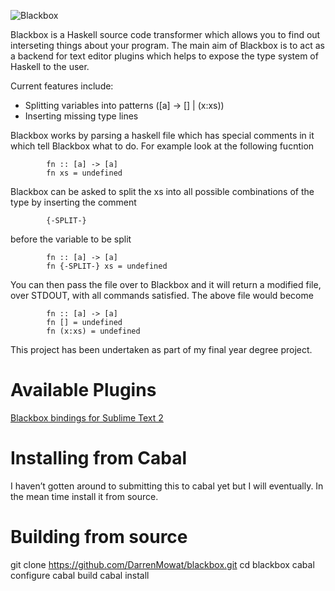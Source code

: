 ![Blackbox](https://raw.github.com/DarrenMowat/blackbox/master/web/Blackbox.png)

Blackbox is a Haskell source code transformer which allows you to find out interseting things about your program. The main aim of Blackbox is to act as a backend for text editor plugins which helps to expose the type system of Haskell to the user.

Current features include: 
* Splitting variables into patterns ([a] -> [] | (x:xs))
* Inserting missing type lines

Blackbox works by parsing a haskell file which has special comments in it which tell Blackbox what to do. For example look at the following fucntion

			fn :: [a] -> [a]
			fn xs = undefined
			
Blackbox can be asked to split the xs into all possible combinations of the type by inserting the comment 

			{-SPLIT-}
			
before the variable to be split

			fn :: [a] -> [a]
			fn {-SPLIT-} xs = undefined
			
You can then pass the file over to Blackbox and it will return a modified file, over STDOUT, with all commands satisfied. The above file would become

			fn :: [a] -> [a]
			fn [] = undefined
			fn (x:xs) = undefined
		 

This project has been undertaken as part of my final year degree project.

Available Plugins
===========

[Blackbox bindings for Sublime Text 2](https://github.com/DarrenMowat/blackbox-sb2)

Installing from Cabal
=============

I haven’t gotten around to submitting this to cabal yet but I will eventually. In the mean time install it from source.


Building from source 
=============

git clone https://github.com/DarrenMowat/blackbox.git
cd blackbox
cabal configure
cabal build
cabal install 
